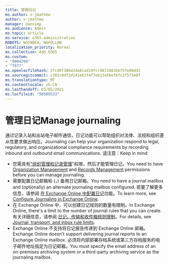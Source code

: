 ```yaml
---
title: 管理日记
ms.author: v-jmathew
author: v-jmathew
manager: dansimp
ms.audience: Admin
ms.topic: article
ms.service: o365-administration
ROBOTS: NOINDEX, NOFOLLOW
localization_priority: Normal
ms.collection: Adm_O365
ms.custom:
- "9004299"
- "7677"
ms.openlocfilehash: 2fcd0f386d2da8cad19fcc9872482bb75fe00dd2
ms.sourcegitcommit: c202c0df2d141e63f4f7eb13a56efbfc2f57348f
ms.translationtype: MT
ms.contentlocale: zh-CN
ms.lasthandoff: 03/05/2021
ms.locfileid: "50509533"
---
```

# <a name="manage-journaling"></a><span data-ttu-id="463e1-102">管理日记</span><span class="sxs-lookup"><span data-stu-id="463e1-102">Manage journaling</span></span>

<span data-ttu-id="463e1-103">通过记录入站和出站电子邮件通信，日记功能可以帮助组织对法律、法规和组织遵从性要求做出响应。</span><span class="sxs-lookup"><span data-stu-id="463e1-103">Journaling can help your organization respond to legal, regulatory, and organizational compliance requirements by recording inbound and outbound email communications.</span></span> <span data-ttu-id="463e1-104">请注意：</span><span class="sxs-lookup"><span data-stu-id="463e1-104">Keep in mind:</span></span>

* <span data-ttu-id="463e1-105">您需具有["组织管理和](https://go.microsoft.com/fwlink/?linkid=2115259)[记录管理](https://go.microsoft.com/fwlink/?linkid=2115469)"权限，然后才能管理日记。</span><span class="sxs-lookup"><span data-stu-id="463e1-105">You need to have [Organization Management](https://go.microsoft.com/fwlink/?linkid=2115259) and [Records Management](https://go.microsoft.com/fwlink/?linkid=2115469) permissions before you can manage journaling.</span></span>
* <span data-ttu-id="463e1-106">需要配置日记邮箱和 (，) 备用日记邮箱。</span><span class="sxs-lookup"><span data-stu-id="463e1-106">You need to have a journal mailbox and (optionally) an alternate journaling mailbox configured.</span></span> <span data-ttu-id="463e1-107">若要了解更多信息，请参阅 [在 Exchange Online 中配置日记](https://go.microsoft.com/fwlink/?linkid=2115260)功能。</span><span class="sxs-lookup"><span data-stu-id="463e1-107">To learn more, see [Configure Journaling in Exchange Online](https://go.microsoft.com/fwlink/?linkid=2115260).</span></span>
* <span data-ttu-id="463e1-108">在 Exchange Online 中，可以创建日记规则的数量有限制。</span><span class="sxs-lookup"><span data-stu-id="463e1-108">In Exchange Online, there's a limit to the number of journal rules that you can create.</span></span> <span data-ttu-id="463e1-109">有关详细信息，请参阅 [日记、传输和收件箱规则限制](https://go.microsoft.com/fwlink/?linkid=2115261)。</span><span class="sxs-lookup"><span data-stu-id="463e1-109">For details, see [Journal, transport, and inbox rule limits](https://go.microsoft.com/fwlink/?linkid=2115261).</span></span>
* <span data-ttu-id="463e1-110">Exchange Online 不支持将日记报告传递到 Exchange Online 邮箱。</span><span class="sxs-lookup"><span data-stu-id="463e1-110">Exchange Online doesn't support delivering journal reports to an Exchange Online mailbox.</span></span> <span data-ttu-id="463e1-111">必须将内部部署存档系统或第三方存档服务的电子邮件地址指定为日记邮箱。</span><span class="sxs-lookup"><span data-stu-id="463e1-111">You must specify the email address of an on-premises archiving system or a third-party archiving service as the journaling mailbox.</span></span>
